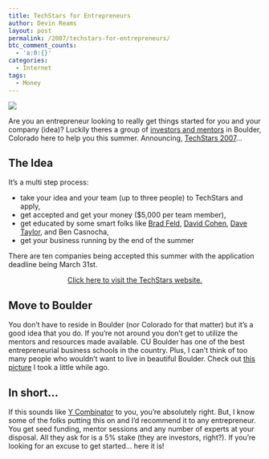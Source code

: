 ```yaml
---
title: TechStars for Entrepreneurs
author: Devin Reams
layout: post
permalink: /2007/techstars-for-entrepreneurs/
btc_comment_counts:
  - 'a:0:{}'
categories:
  - Internet
tags:
  - Money
---
```

<img src="http://devinreams.com/wp-content/uploads/2007/01/techstars.jpg" align="center" />

Are you an entrepreneur looking to really get things started for you and your company (idea)? Luckily theres a group of [investors and mentors][1] in Boulder, Colorado here to help you this summer. Announcing, [TechStars 2007][2]&#8230;

<!--more-->

## The Idea

It&#8217;s a multi step process:

*   take your idea and your team (up to three people) to TechStars and apply,
*   get accepted and get your money ($5,000 per team member),
*   get educated by some smart folks like [Brad Feld][3], [David Cohen][4], [Dave Taylor][5], and Ben Casnocha,
*   get your business running by the end of the summer

There are ten companies being accepted this summer with the application deadline being March 31st.

<p class="alert" align="center">
  <a href="http://techstars.org">Click here to visit the TechStars website.</a>
</p>

## Move to Boulder

You don&#8217;t have to reside in Boulder (nor Colorado for that matter) but it&#8217;s a good idea that you do. If you&#8217;re not around you don&#8217;t get to utilize the mentors and resources made available. CU Boulder has one of the best entrepreneurial business schools in the country. Plus, I can&#8217;t think of too many people who wouldn&#8217;t want to live in beautiful Boulder. Check out [this picture][6] I took a little while ago.

## In short&#8230;

If this sounds like [Y Combinator][7] to you, you&#8217;re absolutely right. But, I know some of the folks putting this on and I&#8217;d recommend it to any entrepreneur. You get seed funding, mentor sessions and any number of experts at your disposal. All they ask for is a 5% stake (they are investors, right?). If you&#8217;re looking for an excuse to get started&#8230; here it is!

 [1]: http://techstars.org/site/page/pg5883.html
 [2]: http://techstars.org/
 [3]: http://www.feld.com
 [4]: http://www.coloradostartups.com
 [5]: http://www.askdavetaylor.com
 [6]: http://www.flickr.com/photos/devdev/280134508/
 [7]: http://ycombinator.com/
